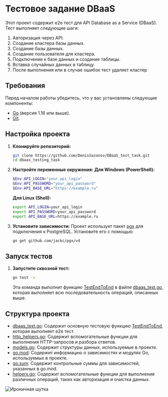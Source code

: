 # Тестовое задание DBaaS

Этот проект содержит e2e тест для API Database as a Service (DBaaS). Тест выполняет следующие шаги:
1. Авторизация через API.
2. Создание кластера базы данных.
3. Создание базы данных.
4. Создание пользователя для кластера.
5. Подключение к базе данных и создание таблицы.
6. Вставка случайных данных в таблицу.
7. После выполнения или в случае ошибок тест удаляет кластер

## Требования

Перед началом работы убедитесь, что у вас установлены следующие компоненты:
- [Go](https://golang.org/doc/install) (версия 1.16 или выше).
- [Git](https://git-scm.com/book/en/v2/Getting-Started-Installing-Git).

## Настройка проекта

1. **Клонируйте репозиторий:**
    ```sh
    git clone https://github.com/DenisSazonov/DBaaS_test_task.git
    cd dbaas_testing_task
    ```

2. **Настройте переменные окружения:**
    **Для Windows (PowerShell):**
    ```powershell
    $Env:API_LOGIN="your_api_login"
    $Env:API_PASSWORD="your_api_password"
    $Env:API_BASE_URL="https://example.ru"
    ```

    **Для Linux (Shell):**
    ```sh
    export API_LOGIN=your_api_login
    export API_PASSWORD=your_api_password
    export API_BASE_URL=https://example.ru
    ```

3. **Установите зависимости:**
    Проект использует пакет [pgx](http://_vscodecontentref_/2) для подключения к PostgreSQL. Установите его с помощью:
    ```sh
    go get github.com/jackc/pgx/v4
    ```

## Запуск тестов

1. **Запустите сквозной тест:**
    ```sh
    go test -v
    ```

    Эта команда выполнит функцию [TestEndToEnd](http://_vscodecontentref_/3) в файле [dbaas_test.go](http://_vscodecontentref_/4), которая выполняет всю последовательность операций, описанных выше.

## Структура проекта

- [dbaas_test.go](http://_vscodecontentref_/5): Содержит основную тестовую функцию [TestEndToEnd](http://_vscodecontentref_/6), которая выполняет e2e тест.
- [http_helpers.go](http://_vscodecontentref_/7): Содержит вспомогательные функции для выполнения HTTP-запросов и разбора ответов.
- [models.go](http://_vscodecontentref_/8): Содержит структуры данных, используемые в проекте.
- [go.mod](http://_vscodecontentref_/13): Содержит информацию о зависимостях и модулях Go, используемых в проекте.
- [go.sum](http://_vscodecontentref_/14): Содержит контрольные суммы для зависимостей, указанных в go.mod.
- [helpers.go](http://_vscodecontentref_/15): Содержит вспомогательные функции для выполнения различных операций, таких как авторизация и очистка данных.

![Ироничная шутка](https://cdn66.printdirect.ru/cache/product/2b/15/8307709/tov/all/480z480_front_2258_0_0_0_7ae301566b4e4201ef18ba45ec30.jpg)
